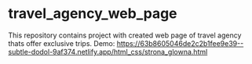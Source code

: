 # travel_agency_web_page
This repository contains project with created web page of travel agency thats offer exclusive trips. 
Demo: https://63b8605046de2c2b1fee9e39--subtle-dodol-9af374.netlify.app/html_css/strona_glowna.html
